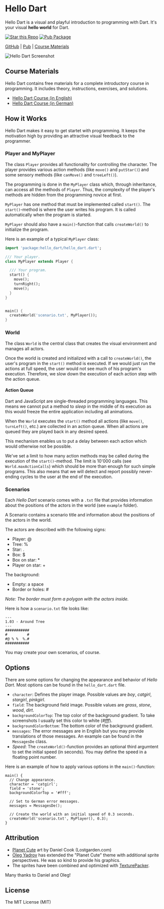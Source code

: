 # Hello Dart

Hello Dart is a visual and playful introduction to programming with Dart. It's
your visual **hello world** for Dart.

[![Star this Repo](https://img.shields.io/github/stars/marcojakob/hello-dart.svg?style=flat-square)](https://github.com/marcojakob/hello-dart)
[![Pub Package](https://img.shields.io/pub/v/hello_dart.svg?style=flat-square)](https://pub.dartlang.org/packages/hello_dart)

[GitHub](https://github.com/marcojakob/hello-dart) | 
[Pub](https://pub.dartlang.org/packages/hello_dart) | 
[Course Materials](http://code.makery.ch/library/hello-dart/)

![Hello Dart Screenshot](https://raw.githubusercontent.com/marcojakob/hello-dart/master/doc/hello-dart-animation.gif)


## Course Materials

Hello Dart contains free materials for a complete introductory course in 
programming. It includes theory, instructions, exercises, and solutions.

* [Hello Dart Course (in English)](http://code.makery.ch/library/hello-dart/)
* [Hello Dart Course (in German)](http://code.makery.ch/library/hello-dart/de/)


## How it Works

Hello Dart makes it easy to get startet with programming. It keeps the 
motivation high by providing an attractive visual feedback to the programmer.


### Player and MyPlayer

The class `Player` provides all functionality for controlling the character. The
player provides various action methods (like `move()` and `putStar()`) and some 
sensory methods (like `canMove()` and `treeLeft()`). 

The programming is done in the `MyPlayer` class which, through inheritance, can
access all the methods of `Player`. Thus, the complexity of the player's 
methods are hidden from the programming novice at first.

`MyPlayer` has one method that must be implemented called `start()`. The 
`start()`-method is where the user writes his program. It is called 
automatically when the program is started.

`MyPlayer` should also have a `main()`-function that calls `createWorld()` to
initialize the program.

Here is an example of a typical `MyPlayer` class:

```dart
import 'package:hello_dart/hello_dart.dart';

/// Your player.
class MyPlayer extends Player {

  /// Your program.
  start() {
    move();
    turnRight();
    move();
  }
}


main() {
  createWorld('scenario.txt', MyPlayer());
}
```


### World

The class `World` is the central class that creates the visual environment and 
manages all actors.

Once the world is created and initialized with a call to `createWorld()`, the
user's program in the `start()` method is executed. If we would just run the 
actions at full speed, the user would not see much of his program's execution. 
Therefore, we slow down the execution of each action step with the action queue.


#### Action Queue

Dart and JavaScript are single-threaded programming languages. This means we 
cannot put a method to *sleep* in the middle of its execution as this would 
freeze the entire application including all animations.

When the `World` executes the `start()` method all actions (like `move()`,
`turnLeft()`, etc.) are collected in an action queue. When all actions are 
queued they are played back in any desired speed. 

This mechanism enables us to put a delay between each action which would 
otherwise not be possible.

We've set a limit to how many action methods may be called during the execution
of the `start()`-method. The limit is 10'000 calls (see `World.maxActionCalls`)
which should be more than enough for such simple programs. This also means that
we will detect and report possibly never-ending cycles to the user at the end 
of the execution.


### Scenarios

Each *Hello Dart* scenario comes with a `.txt` file that provides information 
about the positions of the actors in the world (see `example` folder).

A Scenario contains a scenario title and information about the positions of the 
actors in the world.

The actors are described with the following signs:

* Player: @
* Tree: %
* Star: .
* Box: $
* Box on star: *
* Player on star: +


The background:

* Empty: a space
* Border or holes: #

*Note: The border must form a polygon with the actors inside.*

Here is how a `scenario.txt` file looks like:

```
---
1.03 - Around Tree
---
###########
#         #
#@ % %  %.#
###########
```

You may create your own scenarios, of course.


## Options

There are some options for changing the appearance and behavior of *Hello Dart*.
Most options can be found in the `hello_dart.dart` file.

* `character`: Defines the player image. Possible values are *boy*, *catgirl*,
  *stargirl*, *pinkgirl*.
* `field`: The background field image. Possible values are *grass*, *stone*, 
  *wood*, *dirt*.
* `backgroundColorTop`: The top color of the background gradient. To take 
  screenshots I usually set this color to white (*#fff*).
* `backgroundColorBottom`: The bottom color of the background gradient.
* `messages`: The error messages are in English but you may provide 
  translations of those messages. An example can be found in the `MessagesDe`
  class.
* *Speed*: The `createWorld()`-function provides an optional third argumtent
  to set the initial speed (in seconds). You may define the speed in a floating 
  point number.

Here is an example of how to apply various options in the `main()`-function:

```
main() {
  // Change appearance.
  character = 'catgirl';
  field = 'stone';
  backgroundColorTop = '#fff';

  // Set to German error messages.
  messages = MessagesDe();

  // Create the world with an initial speed of 0.3 seconds.
  createWorld('scenario.txt', MyPlayer(), 0.3);
}
```


## Attribution

* [Planet Cute](http://www.lostgarden.com/2007/05/dancs-miraculously-flexible-game.html) 
art by Daniel Cook (Lostgarden.com)
* [Oleg Yadrov](https://www.linkedin.com/in/olegyadrov) has extended the 
"Planet Cute" theme with additional sprite perspectives. He was so kind to provide
his graphics.
* The sprites have been combined and optimized with 
[TexturePacker](http://www.codeandweb.com/texturepacker).

Many thanks to Daniel and Oleg!


## License

The MIT License (MIT)